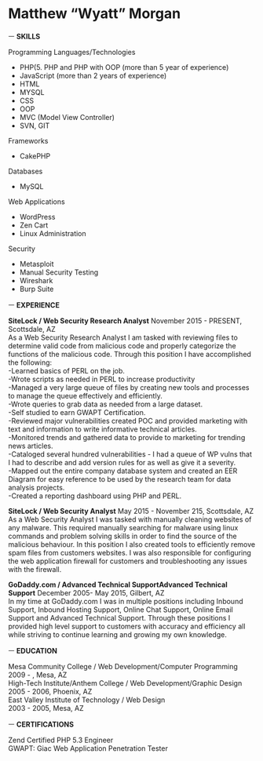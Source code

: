 # Matthew “Wyatt” Morgan

ㅡ
**SKILLS**

Programming Languages/Technologies  
- PHP(5. PHP and PHP with OOP (more than 5 year of experience) 
- JavaScript (more than 2 years of experience) 
- HTML 
- MYSQL  
- CSS   
- OOP
- MVC (Model View Controller) 
- SVN, GIT

Frameworks  
- CakePHP

Databases  
- MySQL

Web Applications
- WordPress
- Zen Cart
- Linux Administration

Security
- Metasploit
- Manual Security Testing
- Wireshark
- Burp Suite

ㅡ
**EXPERIENCE**

**SiteLock / Web Security Research Analyst**
November 2015 - PRESENT,  Scottsdale, AZ  
As a Web Security Research Analyst I am tasked with reviewing files to determine valid code from malicious code and properly categorize the functions of the malicious code. Through this position I have accomplished the following:  
-Learned basics of PERL on the job.  
-Wrote scripts as needed in PERL to increase productivity  
-Managed a very large queue of files by creating new tools and processes to manage the queue effectively and efficiently.  
-Wrote queries to grab data as needed from a large dataset.  
-Self studied to earn GWAPT Certification.  
-Reviewed major vulnerabilities created POC and provided marketing with text and information to write informative technical articles.   
-Monitored trends and gathered data to provide to marketing for trending news articles.  
-Cataloged several hundred vulnerabilities - I had a queue of WP vulns that I had to describe and add version rules for as well as give it a severity.  
-Mapped out the entire company database system and created an EER Diagram for easy reference to be used by the research team for data analysis projects.  
-Created a reporting dashboard using PHP and PERL.  
  
**SiteLock / Web Security Analyst**
May 2015 - November 215, Scottsdale, AZ  
As a Web Security Analyst I was tasked with manually cleaning websites of any malware. This required manually searching for malware using linux commands and problem solving skills in order to find the source of the malicious behaviour.  In this position I also created tools to efficiently remove spam files from customers websites. I was also responsible for configuring the web application firewall for customers and troubleshooting any issues with the firewall.  

**GoDaddy.com / Advanced Technical SupportAdvanced Technical Support**
December 2005- May 2015, Gilbert, AZ  
In my time at GoDaddy.com I was in multiple positions including Inbound Support, Inbound Hosting Support, Online Chat Support, Online Email Support and Advanced Technical Support. Through these positions I provided high level support to customers with accuracy and efficiency all while striving to continue learning and growing my own knowledge.  
  
ㅡ
**EDUCATION**

Mesa Community College / Web Development/Computer Programming  
2009 - , Mesa, AZ  
High-Tech Institute/Anthem College / Web Development/Graphic Design  
2005 - 2006, Phoenix, AZ  
East Valley Institute of Technology / Web Design  
2003 - 2005, Mesa, AZ  
  
ㅡ
**CERTIFICATIONS**

Zend Certified PHP 5.3 Engineer   
GWAPT: Giac Web Application Penetration Tester

